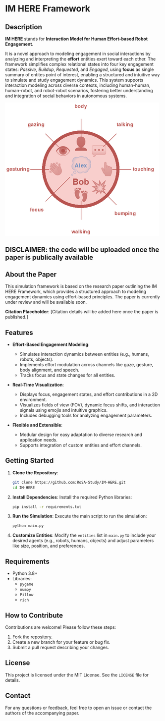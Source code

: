 # IM HERE Framework

## Description

**IM HERE** stands for **Interaction Model for Human Effort-based Robot Engagement**. 

It is a novel approach to modeling engagement in social interactions by analyzing and interpreting the **effort** entities exert toward each other. The framework simplifies complex relational states into four key engagement states: *Passive*, *Buildup*, *Requested*, and *Engaged*, using **focus** as single summary of entites point of interest, enabling a structured and intuitive way to simulate and study engagement dynamics. This system supports interaction modeling across diverse contexts, including human-human, human-robot, and robot-robot scenarios, fostering better understanding and integration of social behaviors in autonomous systems.

![Entity](/Pictures/bob.png)

## DISCLAIMER: the code will be uploaded once the paper is publically available

## About the Paper

This simulation framework is based on the research paper outlining the IM HERE Framework, which provides a structured approach to modeling engagement dynamics using effort-based principles. The paper is currently under review and will be available soon. 

**Citation Placeholder**: [Citation details will be added here once the paper is published.]

## Features

- **Effort-Based Engagement Modeling**:
  - Simulates interaction dynamics between entities (e.g., humans, robots, objects).
  - Implements effort modulation across channels like gaze, gesture, body alignment, and speech.
  - Tracks focus and state changes for all entities.

- **Real-Time Visualization**:
  - Displays focus, engagement states, and effort contributions in a 2D environment.
  - Visualizes fields of view (FOV), dynamic focus shifts, and interaction signals using emojis and intuitive graphics.
  - Includes debugging tools for analyzing engagement parameters.

- **Flexible and Extensible**:
  - Modular design for easy adaptation to diverse research and application needs.
  - Supports integration of custom entities and effort channels.

## Getting Started

1. **Clone the Repository**:
   ```bash
   git clone https://github.com:RoSA-Study/IM-HERE.git
   cd IM-HERE
   ```

2. **Install Dependencies**:
   Install the required Python libraries:
   ```bash
   pip install -r requirements.txt
   ```

3. **Run the Simulation**:
   Execute the main script to run the simulation:
   ```bash
   python main.py
   ```

4. **Customize Entities**:
   Modify the `entities` list in `main.py` to include your desired agents (e.g., robots, humans, objects) and adjust parameters like size, position, and preferences.

## Requirements

- Python 3.8+
- Libraries:
  - `pygame`
  - `numpy`
  - `Pillow`
  - `rich`



## How to Contribute

Contributions are welcome! Please follow these steps:

1. Fork the repository.
2. Create a new branch for your feature or bug fix.
3. Submit a pull request describing your changes.

## License

This project is licensed under the MIT License. See the `LICENSE` file for details.

## Contact

For any questions or feedback, feel free to open an issue or contact the authors of the accompanying paper.